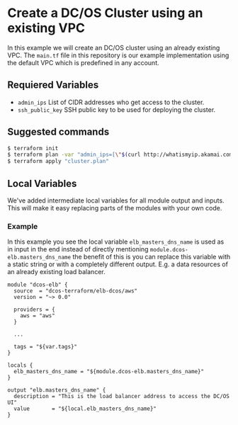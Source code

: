 # Create a DC/OS Cluster using an existing VPC
In this example we will create an DC/OS cluster using an already existing VPC. The `main.tf` file in this repository is our example implementation using the default VPC which is predefined in any account.

## Requiered Variables
- `admin_ips` List of CIDR addresses who get access to the cluster.
- `ssh_public_key` SSH public key to be used for deploying the cluster.

## Suggested commands

```bash
$ terraform init
$ terraform plan -var "admin_ips=[\"$(curl http://whatismyip.akamai.com)/32\"]" -var "ssh_public_key=\"$(cat ~/.ssh/id_rsa.pub)\"" -out cluster.plan
$ terraform apply "cluster.plan"
```

## Local Variables
We've added intermediate local variables for all module output and inputs. This will make it easy replacing parts of the modules with your own code.


### Example
In this example you see the local variable `elb_masters_dns_name` is used as in input in the end instead of directly mentioning `module.dcos-elb.masters_dns_name` the benefit of this is you can replace this variable with a static string or with a completely different output. E.g. a data resources of an already existing load balancer.

```hcl
module "dcos-elb" {
  source  = "dcos-terraform/elb-dcos/aws"
  version = "~> 0.0"

  providers = {
    aws = "aws"
  }

  ...

  tags = "${var.tags}"
}

locals {
  elb_masters_dns_name = "${module.dcos-elb.masters_dns_name}"
}

output "elb.masters_dns_name" {
  description = "This is the load balancer address to access the DC/OS UI"
  value       = "${local.elb_masters_dns_name}"
}
```
